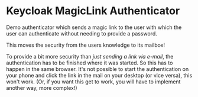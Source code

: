 # Keycloak MagicLink Authenticator

Demo authenticator which sends a magic link to the user with which the user can authenticate without needing to provide a password.

This moves the security from the users knowledge to its mailbox!

To provide a bit more security than _just sending a link via e-mail_, the authentication has to be finished where it was started.
So this has to happen in the same browser.
It's not possible to start the authentication on your phone and click the link in the mail on your desktop (or vice versa), this won't work.
(Or, if you want this get to work, you will have to implement another way, more complex!)
